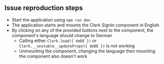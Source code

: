 ## Issue reproduction steps

- Start the application using `npm run dev`
- The application starts and mounts the Clerk SignIn component in English
- By clicking on any of the provided buttons next to the component, the component's language should change to German
  - Calling either `Clerk.load({ deDE })` or `Clerk.__unstable__updateProps({ deDE })` is not working
  - Unmounting the component, changing the language then mounting the component also doesn't work
